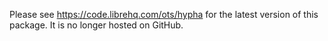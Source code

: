 Please see https://code.librehq.com/ots/hypha for the latest version of this package. It is no longer hosted on GitHub.
